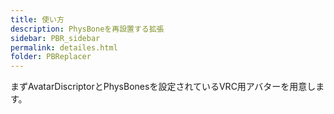 ```yaml
---
title: 使い方
description: PhysBoneを再設置する拡張
sidebar: PBR_sidebar
permalink: detailes.html
folder: PBReplacer
---
```


まずAvatarDiscriptorとPhysBonesを設定されているVRC用アバターを用意します。